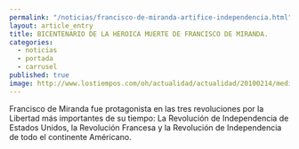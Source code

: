 ```yaml
---
permalink: "/noticias/francisco-de-miranda-artifice-independencia.html"
layout: article_entry
title: BICENTENARIO DE LA HEROICA MUERTE DE FRANCISCO DE MIRANDA.
categories: 
  - noticias
  - portada
  - carrusel
published: true
image: http://www.lostiempos.com/oh/actualidad/actualidad/20100214/media_recortes/2010/02/12/103374_gd.jpg
---
```


Francisco de Miranda fue protagonista en las tres revoluciones por la Libertad más importantes de su tiempo: La Revolución de Independencia de Estados Unidos, la Revolución Francesa y la Revolución de Independencia de todo el continente Américano.
